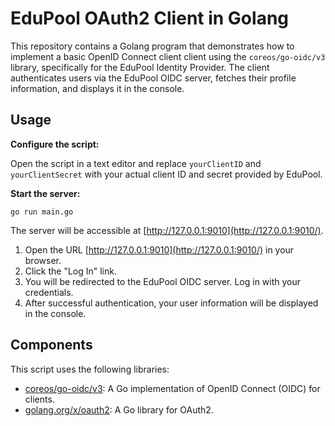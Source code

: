 # EduPool OAuth2 Client in Golang

This repository contains a Golang program that demonstrates how to implement a basic OpenID Connect client client using the `coreos/go-oidc/v3` library, specifically for the EduPool Identity Provider. The client authenticates users via the EduPool OIDC server, fetches their profile information, and displays it in the console.

## Usage

**Configure the script:**

Open the script in a text editor and replace `yourClientID` and `yourClientSecret` with your actual client ID and secret provided by EduPool.

**Start the server:**

`go run main.go`

The server will be accessible at [http://127.0.0.1:9010](http://127.0.0.1:9010/).

1.  Open the URL [http://127.0.0.1:9010](http://127.0.0.1:9010/) in your browser.
2.  Click the "Log In" link.
3.  You will be redirected to the EduPool OIDC server. Log in with your credentials.
4.  After successful authentication, your user information will be displayed in the console.

## Components

This script uses the following libraries:

-   [coreos/go-oidc/v3](https://github.com/coreos/go-oidc): A Go implementation of OpenID Connect (OIDC) for clients.
-   [golang.org/x/oauth2](https://github.com/golang/oauth2): A Go library for OAuth2.